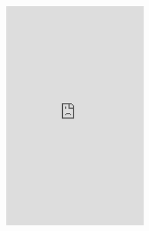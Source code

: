 <!DOCTYPE html>
<html lang="en">
<head>
    <meta charset="UTF-8">
    <meta name="viewport" content="width=device-width, initial-scale=1.0">
    <title>LOCALPROFINDER</title>
</head>
<body>
    <!-- Embed JotForm -->
    <iframe
        id="JotFormIFrame-241672772874468"
        title="LOCALPROFINDER"
        allow="geolocation; microphone; camera"
        src="https://www.jotform.com/app/241672772874468?appEmbedded=1"
        style="height:600px; width:375px; border: 0;">
    </iframe>
</body>
</html>
